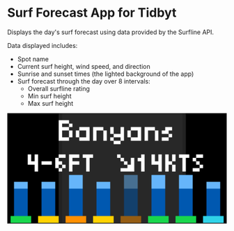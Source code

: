 # Surf Forecast App for Tidbyt

Displays the day's surf forecast using data provided by the Surfline API.

Data displayed includes:
  - Spot name
  - Current surf height, wind speed, and direction
  - Sunrise and sunset times (the lighted background of the app)
  - Surf forecast through the day over 8 intervals:
    - Overall surfline rating
    - Min surf height
    - Max surf height

![Screenshot of the Surf Forecast app for Tidbyt](screenshot.png)